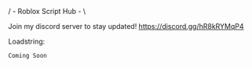 / - Roblox Script Hub - \

Join my discord server to stay updated!
https://discord.gg/hR8kRYMqP4

Loadstring:

```Coming Soon```
